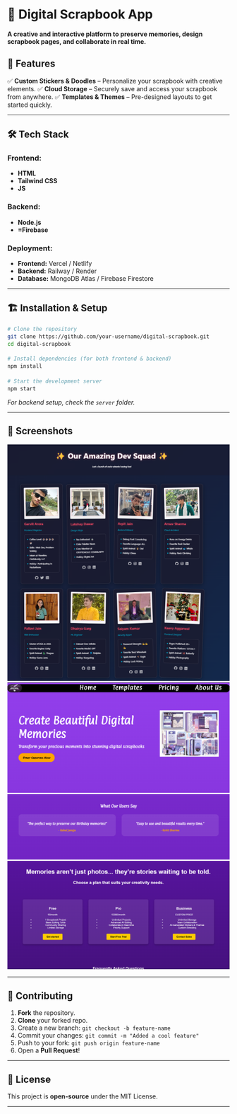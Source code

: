 # 📖 Digital Scrapbook App

**A creative and interactive platform to preserve memories, design scrapbook pages, and collaborate in real time.**

## 🚀 Features

✅ **Custom Stickers & Doodles** – Personalize your scrapbook with creative elements.
✅ **Cloud Storage** – Securely save and access your scrapbook from anywhere.
✅ **Templates & Themes** – Pre-designed layouts to get started quickly.

---

## 🛠 Tech Stack

### **Frontend:**
- **HTML**
- **Tailwind CSS** 
- **JS**

### **Backend:**
- **Node.js**
- **=Firebase** 

### **Deployment:**
- **Frontend:** Vercel / Netlify
- **Backend:** Railway / Render
- **Database:** MongoDB Atlas / Firebase Firestore

---

## 🏗 Installation & Setup

```bash
# Clone the repository
git clone https://github.com/your-username/digital-scrapbook.git
cd digital-scrapbook

# Install dependencies (for both frontend & backend)
npm install

# Start the development server
npm start
```

_For backend setup, check the `server` folder._

---

## 📸 Screenshots

![Alt text](/assets/image5%20(1).png)
![Alt text](/assets/image5%20(2).png)
![Alt text](/assets/image5%20(3).png)
![Alt text](/assets/image5%20(4).png)


---

## 🤝 Contributing
1. **Fork** the repository.
2. **Clone** your forked repo.
3. Create a new branch: `git checkout -b feature-name`
4. Commit your changes: `git commit -m "Added a cool feature"`
5. Push to your fork: `git push origin feature-name`
6. Open a **Pull Request**!

---

## 📜 License
This project is **open-source** under the MIT License.

---

